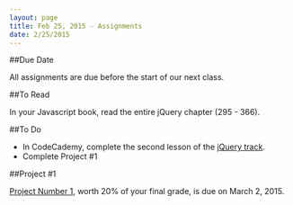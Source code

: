 ```yaml
---
layout: page
title: Feb 25, 2015 - Assignments
date: 2/25/2015
---
```


##Due Date

All assignments are due before the start of our next class.

##To Read

In your Javascript book, read the entire jQuery chapter (295 - 366).

##To Do

- In CodeCademy, complete the second lesson of the [jQuery track](http://www.codecademy.com/en/tracks/jquery).
- Complete Project #1

##Project #1

[Project Number 1](2015-02-11-project1.html), worth 20% of your final grade, is due on March 2, 2015.